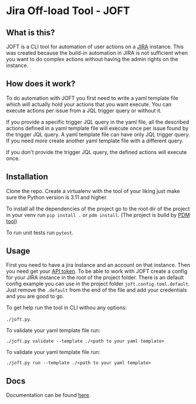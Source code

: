 # Jira Off-load Tool - JOFT

## What is this?

JOFT is a CLI tool for automation of user actions on a [JIRA](https://www.atlassian.com/software/jira) instance. This was created because the build-in automation in JIRA is not sufficient when you want to do complex actions without having the admin rights on the instance.

## How does it work?

To do automation with JOFT you first need to write a yaml template file which will actually hold your actions that you want execute. You can execute actions per issue from a JQL trigger query or without it.

If you provide a specific trigger JQL query in the yaml file, all the described actions defined in a yaml template file will execute once per issue found by the trigger JQL query. A yaml template file can have only JQL trigger query. If you need more create another yaml template file with a different query.

If you don't provide the trigger JQL query, the defined actions will execute once.

## Installation

Clone the repo. Create a virtualenv with the tool of your liking just make sure the Python version is 3.11 and higher.

To install all the dependencies of the project go to the root dir of the project in your venv run `pip install .` or `pdm install`. (The project is build by [PDM tool](https://pdm-project.org/en/latest/))

To run unit tests run `pytest`.

## Usage

First you need to have a jira instance and an account on that instance. Then you need get your [API token](https://developer.atlassian.com/cloud/jira/platform/basic-auth-for-rest-apis/). To be able to work with JOFT create a config for your JIRA instance in the root of the project folder. There is an default config example you can use in the project folder `joft.config.toml.default`. Just remove the `.default` from the end of the file and add your credentials and you are good to go.

To get help run the tool in CLI withou any options: 

`./joft.py`.

To validate your yaml template file run: 

`./joft.py validate --template ./<path to your yaml template>`

To validate your yaml template file run: 

`./joft.py run --template ./<path to your yaml template>`

## Docs

Documentation can be found [here](docs/introduction.md).